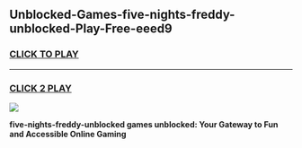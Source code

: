 
## Unblocked-Games-five-nights-freddy-unblocked-Play-Free-eeed9
<h3>
<a href="https://premium76.site?title=five-nights-freddy-unblocked&ref=23A">CLICK TO PLAY</a></h3>
<hr>

<h3>
<a href="https://premium76.site?title=five-nights-freddy-unblocked&ref=23A">CLICK 2 PLAY</a>
  
</h3>

<a href="https://premium76.site?title=five-nights-freddy-unblocked&ref=23A"><img src="https://clearcache.store/games.png"></a>


**five-nights-freddy-unblocked games unblocked: Your Gateway to Fun and Accessible Online Gaming**
